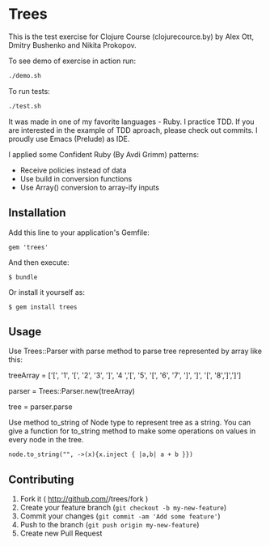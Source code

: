 # Trees

This is the test exercise for Clojure Course (clojurecource.by) by Alex Ott, Dmitry Bushenko and Nikita Prokopov.

To see demo of exercise in action run:

``` bash
./demo.sh
```

To run tests:

``` bash
./test.sh
```

It was made in one of my favorite languages - Ruby.
I practice TDD. If you are interested in the example of TDD aproach, please check out commits.
I proudly use Emacs (Prelude) as IDE.

I applied some Confident Ruby (By Avdi Grimm) patterns:

- Receive policies instead of data
- Use build in conversion functions
- Use Array() conversion to array-ify inputs

## Installation

Add this line to your application's Gemfile:

    gem 'trees'

And then execute:

    $ bundle

Or install it yourself as:

    $ gem install trees

## Usage

Use Trees::Parser with parse method to parse tree represented by array like this:

treeArray = ['[', '1', '[', '2', '3', ']', '4 ','[', '5', '[', '6', '7', ']', ']', '[', '8',']',']']

parser = Trees::Parser.new(treeArray)

tree = parser.parse

Use method to_string of Node type to represent tree as a string.
You can give a function for to_string method to make some operations on values in every node in the tree.

    node.to_string("", ->(x){x.inject { |a,b| a + b }})

## Contributing

1. Fork it ( http://github.com/<my-github-username>/trees/fork )
2. Create your feature branch (`git checkout -b my-new-feature`)
3. Commit your changes (`git commit -am 'Add some feature'`)
4. Push to the branch (`git push origin my-new-feature`)
5. Create new Pull Request
